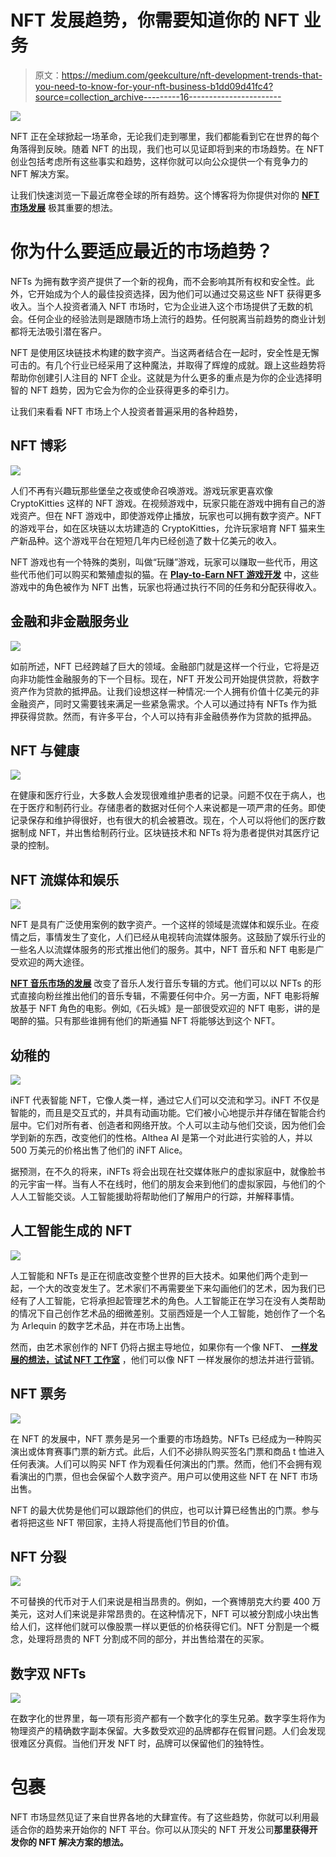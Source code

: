 # NFT 发展趋势，你需要知道你的 NFT 业务

> 原文：<https://medium.com/geekculture/nft-development-trends-that-you-need-to-know-for-your-nft-business-b1dd09d41fc4?source=collection_archive---------16----------------------->

![](img/ac85c1a8f67ef548cc9c4db2b4c085c3.png)

NFT 正在全球掀起一场革命，无论我们走到哪里，我们都能看到它在世界的每个角落得到反映。随着 NFT 的出现，我们也可以见证即将到来的市场趋势。在 NFT 创业包括考虑所有这些事实和趋势，这样你就可以向公众提供一个有竞争力的 NFT 解决方案。

让我们快速浏览一下最近席卷全球的所有趋势。这个博客将为你提供对你的 [**NFT 市场发展**](https://www.appdupe.com/nft-marketplace-development) 极其重要的想法。

# 你为什么要适应最近的市场趋势？

NFTs 为拥有数字资产提供了一个新的视角，而不会影响其所有权和安全性。此外，它开始成为个人的最佳投资选择，因为他们可以通过交易这些 NFT 获得更多收入。当个人投资者涌入 NFT 市场时，它为企业进入这个市场提供了无数的机会。任何企业的经验法则是跟随市场上流行的趋势。任何脱离当前趋势的商业计划都将无法吸引潜在客户。

NFT 是使用区块链技术构建的数字资产。当这两者结合在一起时，安全性是无懈可击的。有几个行业已经采用了这种魔法，并取得了辉煌的成就。跟上这些趋势将帮助你创建引人注目的 NFT 企业。这就是为什么更多的重点是为你的企业选择明智的 NFT 趋势，因为它会为你的企业获得更多的牵引力。

让我们来看看 NFT 市场上个人投资者普遍采用的各种趋势，

## NFT 博彩

![](img/60e83bffe551927fc578feb55815021b.png)

人们不再有兴趣玩那些堡垒之夜或使命召唤游戏。游戏玩家更喜欢像 CryptoKitties 这样的 NFT 游戏。在视频游戏中，玩家只能在游戏中拥有自己的游戏资产。但在 NFT 游戏中，即使游戏停止播放，玩家也可以拥有数字资产。NFT 的游戏平台，如在区块链以太坊建造的 CryptoKitties，允许玩家培育 NFT 猫来生产新品种。这个游戏平台在短短几年内已经创造了数十亿美元的收入。

NFT 游戏也有一个特殊的类别，叫做“玩赚”游戏，玩家可以赚取一些代币，用这些代币他们可以购买和繁殖虚拟的猫。在 [**Play-to-Earn NFT 游戏开发**](https://www.appdupe.com/nft-gaming-development) 中，这些游戏中的角色被作为 NFT 出售，玩家也将通过执行不同的任务和分配获得收入。

## 金融和非金融服务业

![](img/24cb3dbe957f4602a1fb4c8a46b03ff7.png)

如前所述，NFT 已经跨越了巨大的领域。金融部门就是这样一个行业，它将是迈向非功能性金融服务的下一个目标。现在，NFT 开发公司开始提供贷款，将数字资产作为贷款的抵押品。让我们设想这样一种情况:一个人拥有价值十亿美元的非金融资产，同时又需要钱来满足一些紧急需求。个人可以通过持有 NFTs 作为抵押获得贷款。然而，有许多平台，个人可以持有非金融债券作为贷款的抵押品。

## NFT 与健康

![](img/08e4d1c91bd6183846ec585cba44b2aa.png)

在健康和医疗行业，大多数人会发现很难维护患者的记录。问题不仅在于病人，也在于医疗和制药行业。存储患者的数据对任何个人来说都是一项严肃的任务。即使记录保存和维护得很好，也有很大的机会被篡改。现在，个人可以将他们的医疗数据制成 NFT，并出售给制药行业。区块链技术和 NFTs 将为患者提供对其医疗记录的控制。

## NFT 流媒体和娱乐

![](img/ff8270bd953263b739e83d609014f69d.png)

NFT 是具有广泛使用案例的数字资产。一个这样的领域是流媒体和娱乐业。在疫情之后，事情发生了变化，人们已经从电视转向流媒体服务。这鼓励了娱乐行业的一些名人以流媒体服务的形式推出他们的服务。其中，NFT 音乐和 NFT 电影是广受欢迎的两大途径。

[**NFT 音乐市场的发展**](https://www.appdupe.com/nft-music-marketplace-development) 改变了音乐人发行音乐专辑的方式。他们可以以 NFTs 的形式直接向粉丝推出他们的音乐专辑，不需要任何中介。另一方面，NFT 电影将解放基于 NFT 角色的电影。例如,《石头城》是一部很受欢迎的 NFT 电影，讲的是喝醉的猫。只有那些谁拥有他们的斯通猫 NFT 将能够达到这个 NFT。

## 幼稚的

![](img/591bd1b4671846212c93e315788e093f.png)

iNFT 代表智能 NFT，它像人类一样，通过它人们可以交流和学习。iNFT 不仅是智能的，而且是交互式的，并具有动画功能。它们被小心地提示并存储在智能合约层中。它们对所有者、创造者和网络开放。个人可以主动与他们交谈，因为他们会学到新的东西，改变他们的性格。Althea AI 是第一个对此进行实验的人，并以 500 万美元的价格出售了他们的 iNFT Alice。

据预测，在不久的将来，iNFTs 将会出现在社交媒体账户的虚拟家庭中，就像脸书的元宇宙一样。当有人不在线时，他们的朋友会来到他们的虚拟家园，与他们的个人人工智能交谈。人工智能援助将帮助他们了解用户的行踪，并解释事情。

## 人工智能生成的 NFT

![](img/a83a1070c286d60e5a6fae032d303a54.png)

人工智能和 NFTs 是正在彻底改变整个世界的巨大技术。如果他们两个走到一起，一个大的改变发生了。艺术家们不再需要坐下来勾画他们的艺术，因为我们已经有了人工智能，它将承担起管理艺术的角色。人工智能正在学习在没有人类帮助的情况下自己创作艺术品的细微差别。艾丽西娅是一个人工智能，她创作了一个名为 Arlequin 的数字艺术品，并在市场上出售。

然而，由艺术家创作的 NFT 仍将占据主导地位，如果你有一个像 NFT、 [**一样发展的想法，试试 NFT 工作室**](https://www.appdupe.com/nft-studio) ，他们可以像 NFT 一样发展你的想法并进行营销。

## NFT 票务

![](img/cf54b8f7c34c2592b71a28ab134f8de7.png)

在 NFT 的发展中，NFT 票务是另一个重要的市场趋势。NFTs 已经成为一种购买演出或体育赛事门票的新方式。此后，人们不必排队购买签名门票和商品 t 恤进入任何表演。人们可以购买 NFT 作为观看任何演出的门票。然而，他们不会拥有观看演出的门票，但也会保留个人数字资产。用户可以使用这些 NFT 在 NFT 市场出售。

NFT 的最大优势是他们可以跟踪他们的供应，也可以计算已经售出的门票。参与者将把这些 NFT 带回家，主持人将提高他们节目的价值。

## NFT 分裂

![](img/f9ffbceb870dced99ebf10ccb9dc3702.png)

不可替换的代币对于人们来说是相当昂贵的。例如，一个赛博朋克大约要 400 万美元，这对人们来说是非常昂贵的。在这种情况下，NFT 可以被分割成小块出售给人们，这样他们就可以像股票一样以更低的价格获得它们。NFT 分割是一个概念，处理将昂贵的 NFT 分割成不同的部分，并出售给潜在的买家。

## 数字双 NFTs

![](img/ed79ec6f4453955a3a11a087b058e5cb.png)

在数字化的世界里，每一项有形资产都有一个数字化的孪生兄弟。数字孪生将作为物理资产的精确数字副本保留。大多数受欢迎的品牌都存在假冒问题。人们会发现很难区分真假。当他们开发 NFT 时，品牌可以保留他们的独特性。

# 包裹

NFT 市场显然见证了来自世界各地的大肆宣传。有了这些趋势，你就可以利用最适合你的趋势来开始你的 NFT 平台。你可以从顶尖的 NFT 开发公司[](https://www.appdupe.com/nft-marketplace-development)**那里获得开发你的 NFT 解决方案的想法。**